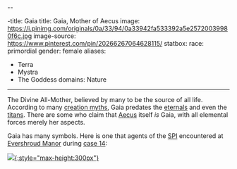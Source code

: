 --
-title: Gaia
title: Gaia, Mother of Aecus
image: https://i.pinimg.com/originals/0a/33/94/0a33942fa533392a5e25720039980f6c.jpg
image-source: https://www.pinterest.com/pin/20266267064628115/
statbox:
  race: primordial
  gender: female
  aliases:
  - Terra
  - Mystra
  - The Goddess
  domains: Nature
---

The Divine All-Mother, believed by many to be the source of all life. According to many [creation myths](../religion), Gaia predates the [eternals](../creatures/eternals) and even the [titans](../creatures/titans). There are some who claim that [Aecus](../locales/aecus) itself *is* Gaia, with all elemental forces merely her aspects.

Gaia has many symbols. Here is one that agents of the [SPI](../orgs/spi) encountered at [Evershroud Manor](../locales/evershroud-manor) during [case 14](../events/case-14e03):

[![](https://i.pinimg.com/originals/5d/e1/79/5de17948ce8e608fd3ad5a606cdb9c34.jpg){:style="max-height:300px"}](https://www.pinterest.com/pin/551761391846383889/)
